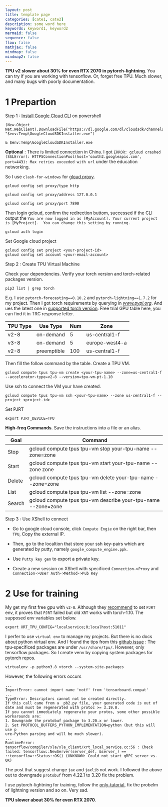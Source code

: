 ```yaml
---
layout: post
title: template page
categories: [cate1, cate2]
description: some word here
keywords: keyword1, keyword2
mermaid: false
sequence: false
flow: false
mathjax: false
mindmap: false
mindmap2: false
---
```



**TPU v2 slower about 30% for even RTX 2070 in pytorch-lightning**. You can try if you are working with tensorflow. Or, forget free TPU. Much slower, and many bugs with poorly documentation.

# 1 Prepartion

Step 1 : [Install Google Cloud CLI](https://cloud.google.com/sdk/docs/install?hl=zh-cn) on powershell

```shell
(New-Object Net.WebClient).DownloadFile("https://dl.google.com/dl/cloudsdk/channels/rapid/GoogleCloudSDKInstaller.exe", "$env:Temp\GoogleCloudSDKInstaller.exe")

& $env:Temp\GoogleCloudSDKInstaller.exe
```

**Optional** : There is limited connection in China. I got `ERROR: gcloud crashed (SSLError): HTTPSConnectionPool(host='oauth2.googleapis.com', port=443): Max retries exceeded with url` under the education networking.

So I use `clash-for-windows` for [gloud proxy](https://cloud.google.com/sdk/docs/proxy-settings?hl=zh-cn). 

```shell
gcloud config set proxy/type http

gcloud config set proxy/address 127.0.0.1

gcloud config set proxy/port 7890
```

Then login gcloud, confirm the redirection buttom, successed if the CLI output the `You are now logged in as [MyAccount].
Your current project is [MyProject].  You can change this setting by running.` 
```shell
gcloud auth login
```

Set Google cloud project

```shell
gcloud config set project <your-project-id>
gcloud config set account <your-email-account>
```

Step 2 : Create TPU Virtual Machine

Check your dependencies. Verify your torch version and torch-related packages version.

```shell
pip3 list | grep torch
```

E.g. I use `pytorch-forecasting==0.10.2` and `pytorch-lightning==1.7.2` for my project. Then I got torch requirements by querying in *www.pypi.org*. And ues the latest one in [supported torch version](https://cloud.google.com/tpu/docs/supported-tpu-versions?hl=zh-cn#pytorch). Free trial GPU table here, you can find it in TRC response letter.

TPU Type| Use Type | Num | Zone
---|---|--- |---
 v2-8 | on-demand | 5 | us-central1-f
 v3-8 | on-demand | 5 | europe-west4-a
 v2-8 | preemptible | 100 | us-central1-f

Then fill the follow command by the table. Create a TPU VM.

```shell
gcloud compute tpus tpu-vm create <your-tpu-name> --zone=us-central1-f --accelerator-type=v2-8 --version=tpu-vm-pt-1.10
```

Use ssh to connect the VM your have created.

```shell
gcloud compute tpus tpu-vm ssh <your-tpu-name> --zone us-central1-f --project <project-id>
```

Set PJRT

```shell
export PJRT_DEVICE=TPU
```

**High-freq Commands**. Save the instructions into a file or an alias.

|Goal|Command|
---|---
| Stop | gcloud compute tpus tpu-vm stop your-tpu-name --zone=zone
| Start | gcloud compute tpus tpu-vm start your-tpu-name --zone  zone
| Delete | gcloud compute tpus tpu-vm delete your-tpu-name --zone=zone |
| List | gcloud compute tpus tpu-vm list --zone=zone
| Search | gcloud compute tpus tpu-vm describe your-tpu-name --zone=zone

Step 3 : Use XShell to connect

- Go to google cloud console, click `Compute Engie` on the right bar, then `TPU`, Copy the external IP.

- Then, go to the localtion that store your ssh key-pairs which are generated by putty, namely `google_compute_engine.ppk`. 

- Use `Putty key gen` to export a private key.

- Create a new session on XShell with specificed `Connection->Proxy` and `Connection->User Auth->Method->Pub Key`

# 2 Use for training

My get my first free gpu with `v2-8`. Although they [recommend](https://cloud.google.com/tpu/docs/pytorch-xla-ug-tpu-vm?hl=zh-cn#prjt) to set `PJRT` env, it proves that `PJRT` failed but old `XRT` works with torch-1.10. The supposed env variables set below.

```shell
export XRT_TPU_CONFIG="localservice;0;localhost:51011"
```

I perfer to use `virtual env` to manage my projects. But there is no docs about python virtual env. And I found the tips from this [github issue](https://github.com/tensorflow/tensorflow/issues/52149#issuecomment-946100527) : The tpu-specificed packages are under `/usr/share/tpu/`. However, only tensorflow packages. So I create venv by copying system packages for pytorch repos.

```shell
virtualenv -p python3.8 vtorch --system-site-packages
```

However, the following errors occurs
```shell
...
ImportError: cannot import name 'notf' from 'tensorboard.compat'
...
TypeError: Descriptors cannot not be created directly.                    If this call came from a _pb2.py file, your generated code is out of date and must be regenerated with protoc >= 3.19.0.                            If you cannot immediately regenerate your protos, some other possible workarounds are:                                                               1. Downgrade the protobuf package to 3.20.x or lower.                     2. Set PROTOCOL_BUFFERS_PYTHON_IMPLEMENTATION=python (but this will use p
ure-Python parsing and will be much slower).
...
RuntimeError: tensorflow/compiler/xla/xla_client/xrt_local_service.cc:56 : Check failed: tensorflow::NewServer(server_def, &server_) == ::tensorflow::Status::OK() (UNKNOWN: Could not start gRPC server vs. OK)
```

The post that suggest change `jax` and `jaxlib` not work. I followed the above out to downgrade `protobuf` from 4.22.1 to 3.20 fix the problem.

I use pytorch-lightning for training, follow the [only-tutorial](https://lightning.ai/docs/pytorch/stable/notebooks/lightning_examples/datamodules.html), fix the probelm of lightning version and so on. Very sad.

**TPU slower about 30% for even RTX 2070**.


